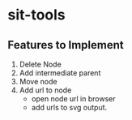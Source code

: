 # sit-tools

## Features to Implement

1. Delete Node
2. Add intermediate parent
3. Move node
4. Add url to node
      - open node url in browser
      - add urls to svg output.

      
